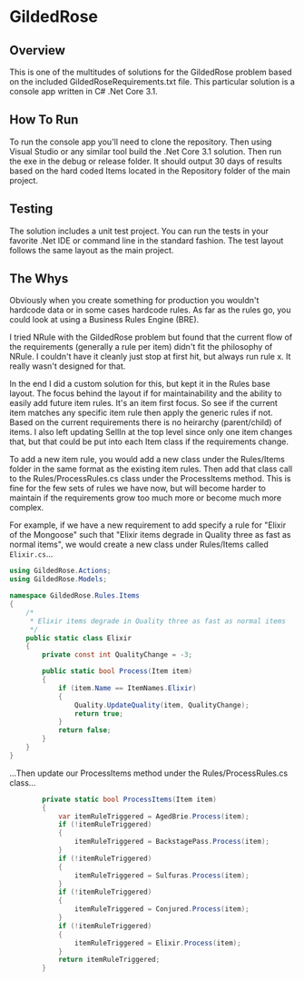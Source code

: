 # GildedRose

## Overview

This is one of the multitudes of solutions for the GildedRose problem based on the included GildedRoseRequirements.txt file. This particular solution is a console app written in C# .Net Core 3.1.

## How To Run

To run the console app you'll need to clone the repository. Then using Visual Studio or any similar tool build the .Net Core 3.1 solution. Then run the exe in the debug or release folder. It should output 30 days of results based on the hard coded Items located in the Repository folder of the main project.

## Testing

The solution includes a unit test project. You can run the tests in your favorite .Net IDE or command line in the standard fashion. The test layout follows the same layout as the main project.

## The Whys

Obviously when you create something for production you wouldn't hardcode data or in some cases hardcode rules. As far as the rules go, you could look at using a Business Rules Engine (BRE).

I tried NRule with the GildedRose problem but found that the current flow of the requirements (generally a rule per item) didn't fit the philosophy of NRule. I couldn't have it cleanly just stop at first hit, but always run rule x. It really wasn't designed for that.

In the end I did a custom solution for this, but kept it in the Rules base layout. The focus behind the layout if for maintainability and the ability to easily add future item rules. It's an item first focus. So see if the current item matches any specific item rule then apply the generic rules if not. Based on the current requirements there is no heirarchy (parent/child) of items. I also left updating SellIn at the top level since only one item changes that, but that could be put into each Item class if the requirements change.

To add a new item rule, you would add a new class under the Rules/Items folder in the same format as the existing item rules. Then add that class call to the Rules/ProcessRules.cs class under the ProcessItems method. This is fine for the few sets of rules we have now, but will become harder to maintain if the requirements grow too much more or become much more complex.

For example, if we have a new requirement to add specify a rule for "Elixir of the Mongoose" such that "Elixir items degrade in Quality three as fast as normal items", we would create a new class under Rules/Items called `Elixir.cs`...

```c#
using GildedRose.Actions;
using GildedRose.Models;

namespace GildedRose.Rules.Items
{
    /*
     * Elixir items degrade in Quality three as fast as normal items
     */
    public static class Elixir
    {
        private const int QualityChange = -3;

        public static bool Process(Item item)
        {
            if (item.Name == ItemNames.Elixir)
            {
                Quality.UpdateQuality(item, QualityChange);
                return true;
            }
            return false;
        }
    }
}

```

...Then update our ProcessItems method under the Rules/ProcessRules.cs class...

```c#
        private static bool ProcessItems(Item item)
        {
            var itemRuleTriggered = AgedBrie.Process(item);
            if (!itemRuleTriggered)
            {
                itemRuleTriggered = BackstagePass.Process(item);
            }
            if (!itemRuleTriggered)
            {
                itemRuleTriggered = Sulfuras.Process(item);
            }
            if (!itemRuleTriggered)
            {
                itemRuleTriggered = Conjured.Process(item);
            }
            if (!itemRuleTriggered)
            {
                itemRuleTriggered = Elixir.Process(item);
            }
            return itemRuleTriggered;
        }
```



